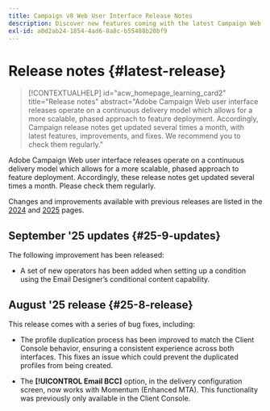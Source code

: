 ```yaml
---
title: Campaign v8 Web User Interface Release Notes
description: Discover new features coming with the latest Campaign Web User Interface release
exl-id: a0d2ab24-1854-4ad6-8a8c-b55488b20bf9
---
```

# Release notes {#latest-release}

>[!CONTEXTUALHELP]
>id="acw_homepage_learning_card2"
>title="Release notes"
>abstract="Adobe Campaign Web user interface releases operate on a continuous delivery model which allows for a more scalable, phased approach to feature deployment. Accordingly, Campaign release notes get updated several times a month, with latest features, improvements, and fixes. We recommend you to check them regularly."

Adobe Campaign Web user interface releases operate on a continuous delivery model which allows for a more scalable, phased approach to feature deployment. Accordingly, these release notes get updated several times a month. Please check them regularly.

Changes and improvements available with previous releases are listed in the [2024](release-notes-24.md) and [2025](release-notes-25.md) pages.

## September '25 updates {#25-9-updates} 

The following improvement has been released:

* A set of new operators has been added when setting up a condition using the Email Designer’s conditional content capability.

## August '25 release {#25-8-release} 

This release comes with a series of bug fixes, including:

* The profile duplication process has been improved to match the Client Console behavior, ensuring a consistent experience across both interfaces. This fixes an issue which could prevent the duplicated profiles from being created.

* The **[!UICONTROL Email BCC]** option, in the delivery configuration screen, now works with Momentum (Enhanced MTA). This functionality was previously only available in the Client Console.